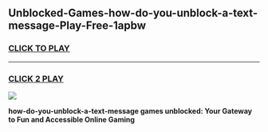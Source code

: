 
## Unblocked-Games-how-do-you-unblock-a-text-message-Play-Free-1apbw
<h3>
<a href="https://premium76.site?title=how-do-you-unblock-a-text-message&ref=23A">CLICK TO PLAY</a></h3>
<hr>

<h3>
<a href="https://premium76.site?title=how-do-you-unblock-a-text-message&ref=23A">CLICK 2 PLAY</a>
  
</h3>

<a href="https://premium76.site?title=how-do-you-unblock-a-text-message&ref=23A"><img src="https://clearcache.store/games.png"></a>


**how-do-you-unblock-a-text-message games unblocked: Your Gateway to Fun and Accessible Online Gaming**
